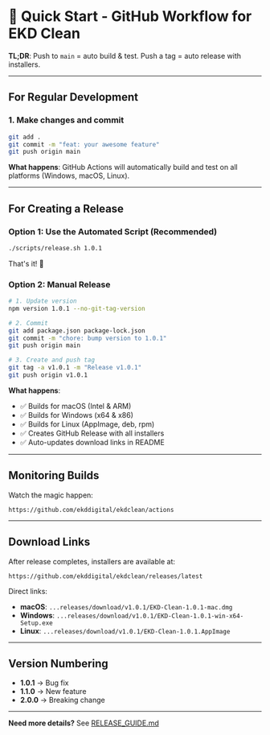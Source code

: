 # 🚀 Quick Start - GitHub Workflow for EKD Clean

**TL;DR**: Push to `main` = auto build & test. Push a tag = auto release with installers.

---

## For Regular Development

### 1. Make changes and commit
```bash
git add .
git commit -m "feat: your awesome feature"
git push origin main
```

**What happens**: GitHub Actions will automatically build and test on all platforms (Windows, macOS, Linux).

---

## For Creating a Release

### Option 1: Use the Automated Script (Recommended)

```bash
./scripts/release.sh 1.0.1
```

That's it! 🎉

### Option 2: Manual Release

```bash
# 1. Update version
npm version 1.0.1 --no-git-tag-version

# 2. Commit
git add package.json package-lock.json
git commit -m "chore: bump version to 1.0.1"
git push origin main

# 3. Create and push tag
git tag -a v1.0.1 -m "Release v1.0.1"
git push origin v1.0.1
```

**What happens**: 
- ✅ Builds for macOS (Intel & ARM)
- ✅ Builds for Windows (x64 & x86)
- ✅ Builds for Linux (AppImage, deb, rpm)
- ✅ Creates GitHub Release with all installers
- ✅ Auto-updates download links in README

---

## Monitoring Builds

Watch the magic happen:
```
https://github.com/ekddigital/ekdclean/actions
```

---

## Download Links

After release completes, installers are available at:
```
https://github.com/ekddigital/ekdclean/releases/latest
```

Direct links:
- **macOS**: `...releases/download/v1.0.1/EKD-Clean-1.0.1-mac.dmg`
- **Windows**: `...releases/download/v1.0.1/EKD-Clean-1.0.1-win-x64-Setup.exe`
- **Linux**: `...releases/download/v1.0.1/EKD-Clean-1.0.1.AppImage`

---

## Version Numbering

- **1.0.1** → Bug fix
- **1.1.0** → New feature
- **2.0.0** → Breaking change

---

**Need more details?** See [RELEASE_GUIDE.md](./RELEASE_GUIDE.md)
